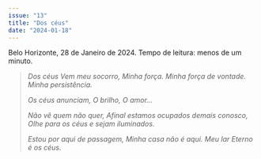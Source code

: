 ```yaml
---
issue: "13"
title: "Dos céus"
date: "2024-01-18"
---
```


Belo Horizonte, 28 de Janeiro de 2024.
Tempo de leitura: menos de um minuto.

> _Dos céus_
> _Vem meu socorro,_
> _Minha força._
> _Minha força de vontade._
> _Minha persistência._
>
> _Os céus anunciam,_
> _O brilho,_
> _O amor…_
>
> _Não vê quem não quer,_
> _Afinal estamos ocupados demais conosco,_
> _Olhe para os céus e sejam iluminados._
>
> _Estou por aqui de passagem,_
> _Minha casa não é aqui._
> _Meu lar Eterno é os céus._
